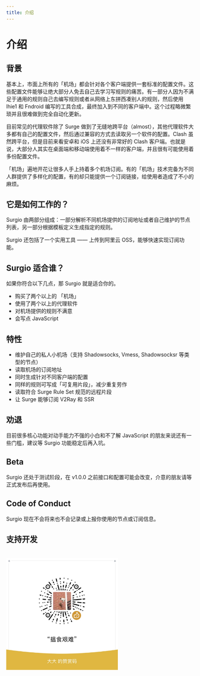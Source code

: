 ```yaml
---
title: 介绍
---
```


# 介绍

## 背景

基本上，市面上所有的「机场」都会针对各个客户端提供一套标准的配置文件。这些配置文件能够让绝大部分人免去自己去学习写规则的痛苦。有一部分人因为不满足于通用的规则自己去编写规则或者从网络上东拼西凑别人的规则，然后使用 lhie1 和 Fndroid 编写的工具合成，最终加入到不同的客户端中。这个过程略微繁琐并且很难做到完全自动化更新。

目前常见的代理软件除了 Surge 做到了无缝地跨平台（almost），其他代理软件大多都有自己的配置文件，然后通过兼容的方式去读取另一个软件的配置。Clash 虽然跨平台，但是目前来看安卓和 iOS 上还没有非常好的 Clash 客户端。也就是说，大部分人其实在桌面端和移动端使用着不一样的客户端，并且很有可能使用着多份配置文件。

「机场」遍地开花让很多人手上持着多个机场订阅。有的「机场」技术完备为不同人群提供了多样化的配置，有的却只能提供一个订阅链接，给使用者造成了不小的麻烦。

## 它是如何工作的？

Surgio 由两部分组成：一部分解析不同机场提供的订阅地址或者自己维护的节点列表，另一部分根据模板定义生成指定的规则。

Surgio 还包括了一个实用工具 —— 上传到阿里云 OSS，能够快速实现订阅功能。

## Surgio 适合谁？

如果你符合以下几点，那 Surgio 就是适合你的。

- 购买了两个以上的 「机场」
- 使用了两个以上的代理软件
- 对机场提供的规则不满意
- 会写点 JavaScript

## 特性

- 维护自己的私人小机场（支持 Shadowsocks, Vmess, Shadowsocksr 等类型的节点）
- 读取机场的订阅地址
- 同时生成针对不同客户端的配置
- 同样的规则可写成「可复用片段」，减少重复劳作
- 读取符合 Surge Rule Set 规范的远程片段
- 让 Surge 能够订阅 V2Ray 和 SSR

## 劝退

目前很多核心功能对动手能力不强的小白和不了解 JavaScript 的朋友来说还有一些门槛，建议等 Surgio 功能稳定后再入坑。

## Beta

Surgio 还处于测试阶段，在 v1.0.0 之前接口和配置可能会改变，介意的朋友请等正式发布后再使用。

## Code of Conduct

Surgio 现在不会将来也不会记录或上报你使用的节点或订阅信息。

## 支持开发

<img src="/support.jpg" style="padding-top:20px;" width=300>
